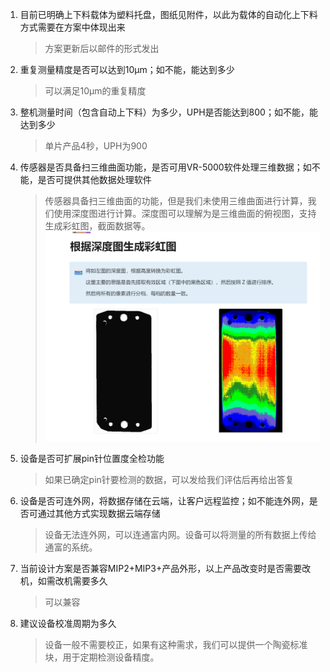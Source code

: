 1. 目前已明确上下料载体为塑料托盘，图纸见附件，以此为载体的自动化上下料方式需要在方案中体现出来
    > 方案更新后以邮件的形式发出
2. 重复测量精度是否可以达到10μm；如不能，能达到多少
   > 可以满足10μm的重复精度
3. 整机测量时间（包含自动上下料）为多少，UPH是否能达到800；如不能，能达到多少
    > 单片产品4秒，UPH为900
4. 传感器是否具备扫三维曲面功能，是否可用VR-5000软件处理三维数据；如不能，是否可提供其他数据处理软件
    > 传感器具备扫三维曲面的功能，但是我们未使用三维曲面进行计算，我们使用深度图进行计算。深度图可以理解为是三维曲面的俯视图，支持生成彩虹图，截面数据等。
    ![1](image/2023-03-17-14-00-23.png)
5. 设备是否可扩展pin针位置度全检功能
    > 如果已确定pin针要检测的数据，可以发给我们评估后再给出答复
6. 设备是否可连外网，将数据存储在云端，让客户远程监控；如不能连外网，是否可通过其他方式实现数据云端存储
    > 设备无法连外网，可以连通富内网。设备可以将测量的所有数据上传给通富的系统。
7. 当前设计方案是否兼容MIP2+MIP3+产品外形，以上产品改变时是否需要改机，如需改机需要多久
    > 可以兼容
8. 建议设备校准周期为多久
    > 设备一般不需要校正，如果有这种需求，我们可以提供一个陶瓷标准块，用于定期检测设备精度。

